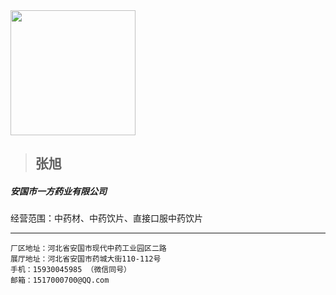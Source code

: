 
<img src="https://s2.loli.net/2024/02/18/QxTqwPbR6lJmcZG.jpg" width = "200" height = "200"  />

> ## 张旭 


##### 安国市一方药业有限公司 

经营范围：中药材、中药饮片、直接口服中药饮片

---
```
厂区地址：河北省安国市现代中药工业园区二路
展厅地址：河北省安国市药城大街110-112号
手机：15930045985 （微信同号）
邮箱：1517000700@QQ.com

```
